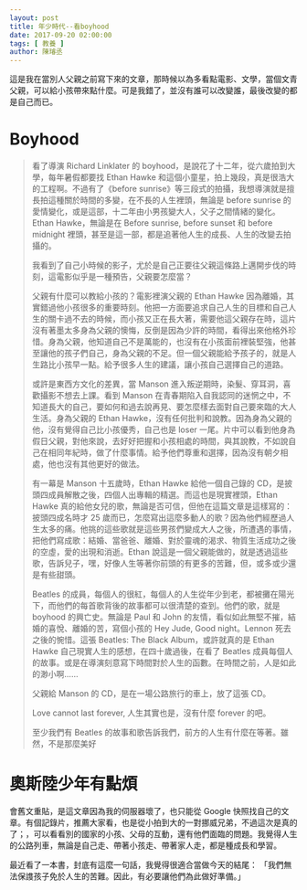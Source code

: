 ```yaml
---
layout: post
title: 年少時代--看boyhood 
date: 2017-09-20 02:00:00
tags: [ 教養 ]
author: 陳璿丞
---
```


這是我在當別人父親之前寫下來的文章，那時候以為多看點電影、文學，當個文青父親，可以給小孩帶來點什麼。可是我錯了，並沒有誰可以改變誰，最後改變的都是自己而已。

Boyhood
=======

> 看了導演 Richard Linklater 的 boyhood，是說花了十二年，從六歲拍到大學，每年暑假都要找 Ethan Hawke 和這個小童星，拍上幾段，真是很浩大的工程啊。不過有了《before sunrise》等三段式的拍攝，我想導演就是擅長拍這種關於時間的多變，在不長的人生裡頭，無論是 before sunrise 的愛情變化，或是這部，十二年由小男孩變大人，父子之間情緒的變化。Ethan Hawke，無論是在 Before sunrise, before sunset 和 before midnight 裡頭，甚至是這一部，都是追著他人生的成長、人生的改變去拍攝的。
>
> 我看到了自己小時候的影子，尤於是自己正要往父親這條路上邁開步伐的時刻，這電影似乎是一種預告，父親要怎麼當？
>
> 父親有什麼可以教給小孩的？電影裡演父親的 Ethan Hawke 因為離婚，其實錯過他小孩很多的重要時刻。他把一方面要追求自己人生的目標和自己人生的關卡過不去的時候，而小孩又正在長大著，需要他這父親存在時，這片沒有著墨太多身為父親的懊悔，反倒是因為少許的時間，看得出來他格外珍惜。身為父親，他知道自己不是萬能的，也沒有在小孩面前裡裝堅強，他甚至讓他的孩子們自己，身為父親的不足。但一個父親能給予孩子的，就是人生路比小孩早一點。給予很多人生的建議，讓小孩自己選擇自己的道路。
>
> 或許是東西方文化的差異，當 Manson 進入叛逆期時，染髮、穿耳洞，喜歡攝影不想去上課。看到 Manson 在青春期陷入自我認同的迷惘之中，不知道長大的自己，要如何和過去說再見、要怎麼樣去面對自己要來臨的大人生活。身為父親的 Ethan Hawke，沒有任何批判和說教。因為身為父親的他，沒有覺得自己比小孩優秀，自己也是 loser 一尾。片中可以看到他身為假日父親，對他來說，去好好把握和小孩相處的時間，與其說教，不如說自己在相同年紀時，做了什麼事情。給予他們尊重和選擇，因為沒有朝夕相處，他也沒有其他更好的做法。
>
> 有一幕是 Manson 十五歲時，Ethan Hawke 給他一個自己錄的 CD，是披頭四成員解散之後，四個人出專輯的精選。而這也是現實裡頭，Ethan Hawke 真的給他女兒的歌，無論是否可信，但他在這篇文章是這樣寫的：披頭四成名時才 25 歲而已，怎麼寫出這麼多動人的歌？因為他們經歷過人生太多的痛。他挑的這些歌就是這些男孩們變成大人之後，所遭遇的事情，把他們寫成歌：結婚、當爸爸、離婚、對於靈魂的渴求、物質生活成功之後的空虛，愛的出現和消逝。Ethan 說這是一個父親能做的，就是透過這些歌，告訴兒子，嘿，好像人生等著你前頭的有更多的苦難，但，或多或少還是有些甜頭。
>
> Beatles 的成員，每個人的很紅，每個人的人生從年少到老，都被攤在陽光下，而他們的每首歌背後的故事都可以很清楚的查到。他們的歌，就是 boyhood 的興亡史。無論是 Paul 和 John 的友情，看似如此無堅不摧，結婚的喜悅、離婚的苦，寫個小孩的 Hey Jude, Good night。Lennon 死去之後的惋惜。這張 Beatles: The Black Album，或許就真的是 Ethan Hawke 自己現實人生的感想，在四十歲過後，在看了 Beatles 成員每個人的故事。或是在導演刻意寫下時間對於人生的函數。在時間之前，人是如此的渺小啊……
>
> 父親給 Manson 的 CD，是在一場公路旅行的車上，放了這張 CD。
>
> Love cannot last forever, 人生其實也是，沒有什麼 forever 的吧。
>
> 至少我們有 Beatles 的故事和歌告訴我們，前方的人生有什麼在等著。雖然，不是那麼美好

奧斯陸少年有點煩
================

會舊文重貼，是這文章因為我的伺服器壞了，也只能從 Google 快照找自己的文章。有個記錄片，推薦大家看，也是從小拍到大的一對挪威兄弟，不過這次是真的了；<span id="奧斯陸少年有點煩"></span>，可以看看別的國家的小孩、父母的互動，還有他們面臨的問題。我覺得人生的公路列車，無論是自己走、帶著小孩走、帶著家人走，都是種成長和學習。

最近看了一本書，封底有這麼一句話，我覺得很適合當做今天的結尾： 「我們無法保謢孩子免於人生的苦難。因此，有必要讓他們為此做好準備。」
